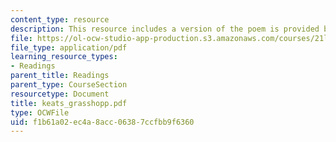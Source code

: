 ```yaml
---
content_type: resource
description: This resource includes a version of the poem is provided by John Keats.
file: https://ol-ocw-studio-app-production.s3.amazonaws.com/courses/21l-004-major-poets-fall-2001/f1b61a02ec4a8acc06387ccfbb9f6360_keats_grasshopp.pdf
file_type: application/pdf
learning_resource_types:
- Readings
parent_title: Readings
parent_type: CourseSection
resourcetype: Document
title: keats_grasshopp.pdf
type: OCWFile
uid: f1b61a02-ec4a-8acc-0638-7ccfbb9f6360
---
```

